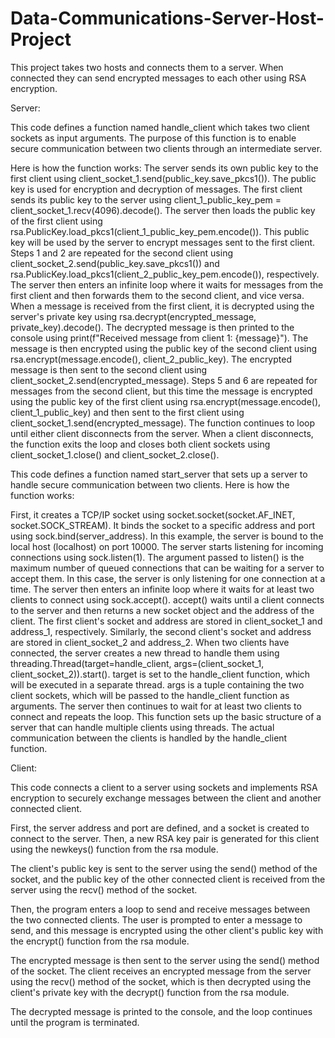 # Data-Communications-Server-Host-Project
This project takes two hosts and connects them to a server. When connected they can send encrypted messages to each other using RSA encryption. 


Server:

This code defines a function named handle_client which takes two client sockets as input arguments. The purpose of this function is to enable secure communication between two clients through an intermediate server.

Here is how the function works:
The server sends its own public key to the first client using client_socket_1.send(public_key.save_pkcs1()). The public key is used for encryption and decryption of messages.
The first client sends its public key to the server using client_1_public_key_pem = client_socket_1.recv(4096).decode(). The server then loads the public key of the first client using rsa.PublicKey.load_pkcs1(client_1_public_key_pem.encode()). This public key will be used by the server to encrypt messages sent to the first client.
Steps 1 and 2 are repeated for the second client using client_socket_2.send(public_key.save_pkcs1()) and rsa.PublicKey.load_pkcs1(client_2_public_key_pem.encode()), respectively.
The server then enters an infinite loop where it waits for messages from the first client and then forwards them to the second client, and vice versa.
When a message is received from the first client, it is decrypted using the server's private key using rsa.decrypt(encrypted_message, private_key).decode(). The decrypted message is then printed to the console using print(f"Received message from client 1: {message}").
The message is then encrypted using the public key of the second client using rsa.encrypt(message.encode(), client_2_public_key). The encrypted message is then sent to the second client using client_socket_2.send(encrypted_message).
Steps 5 and 6 are repeated for messages from the second client, but this time the message is encrypted using the public key of the first client using rsa.encrypt(message.encode(), client_1_public_key) and then sent to the first client using client_socket_1.send(encrypted_message).
The function continues to loop until either client disconnects from the server. When a client disconnects, the function exits the loop and closes both client sockets using client_socket_1.close() and client_socket_2.close().


This code defines a function named start_server that sets up a server to handle secure communication between two clients. Here is how the function works:

First, it creates a TCP/IP socket using socket.socket(socket.AF_INET, socket.SOCK_STREAM).
It binds the socket to a specific address and port using sock.bind(server_address). In this example, the server is bound to the local host (localhost) on port 10000.
The server starts listening for incoming connections using sock.listen(1). The argument passed to listen() is the maximum number of queued connections that can be waiting for a server to accept them. In this case, the server is only listening for one connection at a time.
The server then enters an infinite loop where it waits for at least two clients to connect using sock.accept(). accept() waits until a client connects to the server and then returns a new socket object and the address of the client. The first client's socket and address are stored in client_socket_1 and address_1, respectively. Similarly, the second client's socket and address are stored in client_socket_2 and address_2.
When two clients have connected, the server creates a new thread to handle them using threading.Thread(target=handle_client, args=(client_socket_1, client_socket_2)).start(). target is set to the handle_client function, which will be executed in a separate thread. args is a tuple containing the two client sockets, which will be passed to the handle_client function as arguments.
The server then continues to wait for at least two clients to connect and repeats the loop.
This function sets up the basic structure of a server that can handle multiple clients using threads. The actual communication between the clients is handled by the handle_client function.

Client:


This code connects a client to a server using sockets and implements RSA encryption to securely exchange messages between the client and another connected client.

First, the server address and port are defined, and a socket is created to connect to the server. Then, a new RSA key pair is generated for this client using the newkeys() function from the rsa module.

The client's public key is sent to the server using the send() method of the socket, and the public key of the other connected client is received from the server using the recv() method of the socket.

Then, the program enters a loop to send and receive messages between the two connected clients. The user is prompted to enter a message to send, and this message is encrypted using the other client's public key with the encrypt() function from the rsa module.

The encrypted message is then sent to the server using the send() method of the socket. The client receives an encrypted message from the server using the recv() method of the socket, which is then decrypted using the client's private key with the decrypt() function from the rsa module.

The decrypted message is printed to the console, and the loop continues until the program is terminated.




